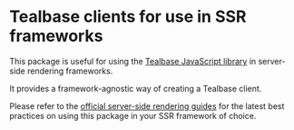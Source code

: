 # Tealbase clients for use in SSR frameworks

This package is useful for using the [Tealbase JavaScript library](https://tealbase.com/docs/reference/javascript/introduction) in
server-side rendering frameworks.

It provides a framework-agnostic way of creating a Tealbase client.

Please refer to the [official server-side rendering guides](https://tealbase.com/docs/guides/auth/server-side) for the latest best practices on using this package in your SSR framework of choice.
